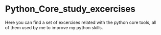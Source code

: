 # Python_Core_study_excercises
Here you can find a set of excercises related with the python core tools, all of them used by me to improve my python skills.
